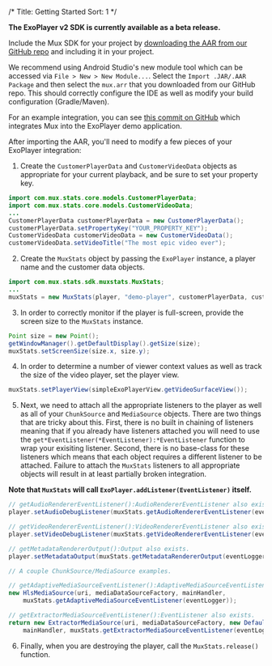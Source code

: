 /*
Title: Getting Started
Sort: 1
*/

**The ExoPlayer v2 SDK is currently available as a beta release.**

Include the Mux SDK for your project by <a href="https://github.com/muxinc/stats-sdk-exoplayer/blob/release-v2/mux/mux.aar">downloading the AAR from our GitHub repo</a> and including it in your project.

We recommend using Android Studio's new module tool which can be accessed via `File > New > New Module...`. Select the `Import .JAR/.AAR Package` and then select the `mux.arr` that you downloaded from our GitHub repo. This should correctly configure the IDE as well as modify your build configuration (Gradle/Maven).

For an example integration, you can see [this commit on GitHub](https://github.com/muxinc/stats-sdk-exoplayer/commit/e2490383293d4e80c00484a29b195511158c951b) which integrates Mux into the ExoPlayer demo application.

After importing the AAR, you'll need to modify a few pieces of your ExoPlayer integration:

1) Create the `CustomerPlayerData` and `CustomerVideoData` objects as appropriate for your current playback, and be sure to set your property key.

```java
import com.mux.stats.core.models.CustomerPlayerData;
import com.mux.stats.core.models.CustomerVideoData;
...
CustomerPlayerData customerPlayerData = new CustomerPlayerData();
customerPlayerData.setPropertyKey("YOUR_PROPERTY_KEY");
CustomerVideoData customerVideoData = new CustomerVideoData();
customerVideoData.setVideoTitle("The most epic video ever");
```

2) Create the `MuxStats` object by passing the `ExoPlayer` instance, a player name and the customer data objects.

```java
import com.mux.stats.sdk.muxstats.MuxStats;
...
muxStats = new MuxStats(player, "demo-player", customerPlayerData, customerVideoData);
```

3) In order to correctly monitor if the player is full-screen, provide the screen size to the `MuxStats` instance.

```java
Point size = new Point();
getWindowManager().getDefaultDisplay().getSize(size);
muxStats.setScreenSize(size.x, size.y);
```

4) In order to determine a number of viewer context values as well as track the size of the video player, set the player view.

```java
muxStats.setPlayerView(simpleExoPlayerView.getVideoSurfaceView());
```

5) Next, we need to attach all the appropriate listeners to the player as well as all of your `ChunkSource` and `MediaSource` objects. There are two things that are tricky about this. First, there is no built in chaining of listeners meaning that if you already have listeners attached you will need to use the `get*EventListener(*EventListener):*EventListener` function to wrap your exisiting listener. Second, there is no base-class for these listeners which means that each object requires a different listener to be attached. Failure to attach the `MuxStats` listeners to all appropriate objects will result in at least partially broken integration.

**Note that `MuxStats` will call `ExoPlayer.addListener(EventListener)` itself.**

```java
// getAudioRendererEventListener():AudioRendererEventListener also exists.
player.setAudioDebugListener(muxStats.getAudioRendererEventListener(eventLogger));

// getVideoRendererEventListener():VideoRendererEventListener also exists.
player.setVideoDebugListener(muxStats.getVideoRendererEventListener(eventLogger));

// getMetadataRendererOutput():Output also exists.
player.setMetadataOutput(muxStats.getMetadataRendererOutput(eventLogger));

// A couple ChunkSource/MediaSource examples.

// getAdaptiveMediaSourceEventListener():AdaptiveMediaSourceEventListener also exists.
new HlsMediaSource(uri, mediaDataSourceFactory, mainHandler,
    muxStats.getAdaptiveMediaSourceEventListener(eventLogger));

// getExtractorMediaSourceEventListener():EventListener also exists.
return new ExtractorMediaSource(uri, mediaDataSourceFactory, new DefaultExtractorsFactory(),
    mainHandler, muxStats.getExtractorMediaSourceEventListener(eventLogger));
```

6) Finally, when you are destroying the player, call the `MuxStats.release()` function.
